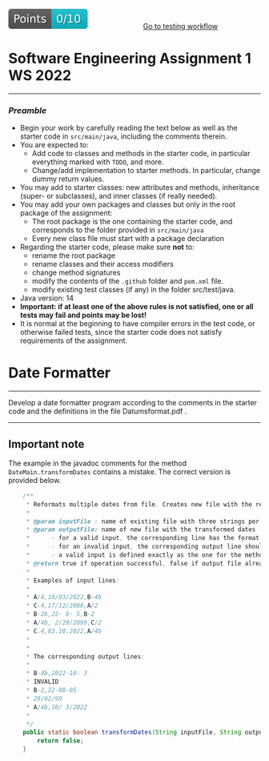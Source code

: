 [reslink]: https://github.com/sweng-plus/a1-res-sew22-s1086240_s1054335/actions/runs/3205227048
[worklink]: https://github.com/sweng-plus/a1-res-sew22-s1086240_s1054335/actions/workflows/classroom.yml
[![Points badge](.github/badges/points.svg)][reslink] &nbsp;&nbsp;&nbsp;&nbsp;&nbsp;&nbsp;&nbsp;&nbsp; &nbsp;&nbsp;&nbsp;&nbsp;&nbsp;&nbsp;&nbsp;&nbsp; &nbsp;&nbsp;&nbsp;&nbsp;&nbsp;&nbsp;&nbsp;&nbsp; [Go to testing workflow][worklink]

# Software Engineering Assignment 1 WS 2022
----------------------------------------------------

### _Preamble_

* Begin your work by carefully reading the text below as well as the starter code in `src/main/java`, including the comments therein.
* You are expected to:
    * Add code to classes and methods in the starter code, in particular everything marked with `TODO`, and more.
	* Change/add implementation to starter methods. In particular, change dummy return values.
* You may add to starter classes: new attributes and methods, inheritance (super- or subclasses), and inner classes (if really needed).
* You may add your own packages and classes but only in the root package of the assignment:
	* The root package is the one containing the starter code, and corresponds to the  folder provided in `src/main/java`
	* Every new class file must start with a package declaration
* Regarding the starter code, please make sure **not** to:
	* rename the root package
    * rename classes and their access modifiers 
    * change method signatures
    * modify the contents of the `.github` folder and `pom.xml` file.
    * modify existing test classes (if any) in the folder src/test/java.
* Java version: 14
* **Important: if at least one of the above rules is not satisfied, one or all tests may fail and points may be lost!**
* It is normal at the beginning to have compiler errors in the test code, or otherwise failed tests, since the starter code does not satisfy requirements of the assignment.  


# Date Formatter
----------------------------------------------------

Develop a date formatter program according to the comments in the starter code and the definitions in the file Datumsformat.pdf .

----------------------------------------------------
## Important note
The example in the javadoc comments for the method `DateMain.transformDates` contains a mistake. The correct version is provided below.

```java 
	/**
	 * Reformats multiple dates from file. Creates new file with the results.
	 * 
	 * @param inputFile : name of existing file with three strings per line: source format,date,target format
	 * @param outputFile: name of new file with the transformed dates
	 * 		- for a valid input, the corresponding line has the format: target format,date
	 * 		- for an invalid input, the corresponding output line should consist of the word INVALID
	 * 		- a valid input is defined exactly as the one for the method formatDate
	 * @return true if operation successful, false if output file already exists or if file access operations did not succeed 
	 * 
	 * Examples of input lines:
	 * 
	 * A/4,10/03/2022,B-4b
	 * C-4,17/12/2000,A/2
	 * B-2b,22- 8- 5,B-2
	 * A/4b, 2/29/2099,C/2
	 * C.4,03.10.2022,A/4b
	 *
	 * 
	 * The corresponding output lines:
	 * 
	 * B-4b,2022-10- 3
	 * INVALID
	 * B-2,22-08-05
	 * 29/02/99
	 * A/4b,10/ 3/2022
	 * 
	 */
	public static boolean transformDates(String inputFile, String outputFile) {
		return false;
	}
```
